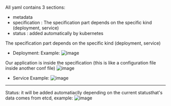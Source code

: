 All yaml contains 3 sections:
* metadata
* specification : The specification part depends on the specific kind (deployment, service)
* status : added automatically by kubernetes

The specification part depends on the specific kind (deployment, service)

* Deployment:
Example:
![image](https://user-images.githubusercontent.com/4542664/127194115-f1c08e82-9ad6-4fce-aaff-9361d1a44624.png)

Our application is inside the specification (this is like a configuration file inside another conf file)
![image](https://user-images.githubusercontent.com/4542664/127195355-5fcef20d-adcd-49f9-8e43-a2064d1a50c4.png)



* Service
Example:
![image](https://user-images.githubusercontent.com/4542664/127194319-350a4788-ac91-419d-979a-05de0bee5ae8.png)

---

Status:
it will be added automatiaclly depending on the current statusthat's data comes from etcd, example:
![image](https://user-images.githubusercontent.com/4542664/127194921-32cc0ea0-2dcf-4759-9c83-fc067d8f2a90.png)
